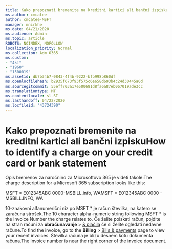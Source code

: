 ```yaml
---
title: Kako prepoznati bremenite na kreditni kartici ali bančni izpisku
ms.author: cmcatee
author: cmcatee-MSFT
manager: mnirkhe
ms.date: 04/21/2020
ms.audience: Admin
ms.topic: article
ROBOTS: NOINDEX, NOFOLLOW
localization_priority: Normal
ms.collection: Adm_O365
ms.custom:
- "451"
- "1960"
- "1500019"
ms.assetid: db7b34b7-0843-4f4b-9222-bfb998b860df
ms.openlocfilehash: b2935f673f93f575c6e658d693b4c24d30445a0d
ms.sourcegitcommit: 55eff703a17e500681d8fa6a87eb067019ade3cc
ms.translationtype: MT
ms.contentlocale: sl-SI
ms.lasthandoff: 04/22/2020
ms.locfileid: "43724390"
---
```

# <a name="how-to-identify-a-charge-on-your-credit-card-or-bank-statement"></a><span data-ttu-id="3e45e-102">Kako prepoznati bremenite na kreditni kartici ali bančni izpisku</span><span class="sxs-lookup"><span data-stu-id="3e45e-102">How to identify a charge on your credit card or bank statement</span></span>

<span data-ttu-id="3e45e-103">Opis bremenov za naročnino za Microsoftovo 365 je videti takole:</span><span class="sxs-lookup"><span data-stu-id="3e45e-103">The charge description for a Microsoft 365 subscription looks like this:</span></span>
  
<span data-ttu-id="3e45e-104">MSFT \* E012345ABC 0000-MSBILL.info, WA</span><span class="sxs-lookup"><span data-stu-id="3e45e-104">MSFT \* E012345ABC 0000 - MSBILL.INFO, WA</span></span>
  
<span data-ttu-id="3e45e-105">10-znakovni alfanumerični niz po MSFT \* je račun številka, na katero se zaračuna strošek.</span><span class="sxs-lookup"><span data-stu-id="3e45e-105">The 10 character alpha-numeric string following MSFT \* is the Invoice Number the charge relates to.</span></span> <span data-ttu-id="3e45e-106">Če želite poiskati račun, pojdite na stran računi za **obračunavanje** \> [& plačila](https://go.microsoft.com/fwlink/p/?linkid=848039) če si želite ogledati nedavne račune.</span><span class="sxs-lookup"><span data-stu-id="3e45e-106">To find the invoice, go to the **Billing** \> [Bills & payments](https://go.microsoft.com/fwlink/p/?linkid=848039) page to view your recent invoices.</span></span> <span data-ttu-id="3e45e-107">Številka računa je blizu desnem kotu dokumenta računa.</span><span class="sxs-lookup"><span data-stu-id="3e45e-107">The invoice number is near the right corner of the invoice document.</span></span>